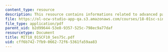 ```yaml
---
content_type: resource
description: This resource contains informations related to advanced partial fractions.
file: https://ol-ocw-studio-app-qa.s3.amazonaws.com/courses/18-01sc-single-variable-calculus-fall-2010/cff6b7427fb9066272f65361fa59aa83_MIT18_01SCF10_Ses75c.pdf
file_type: application/pdf
parent_uid: b2d99644-53e8-9357-525c-798ec9a77daf
resourcetype: Document
title: MIT18_01SCF10_Ses75c.pdf
uid: cff6b742-7fb9-0662-72f6-5361fa59aa83
---
```

